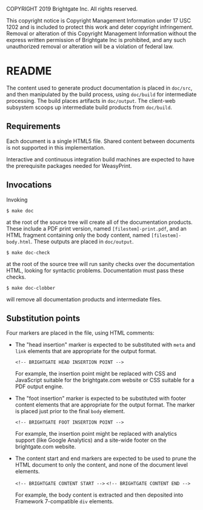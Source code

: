 
COPYRIGHT 2019 Brightgate Inc. All rights reserved.

This copyright notice is Copyright Management Information under 17 USC 1202
and is included to protect this work and deter copyright infringement.
Removal or alteration of this Copyright Management Information without the
express written permission of Brightgate Inc is prohibited, and any
such unauthorized removal or alteration will be a violation of federal law.


# README

The content used to generate product documentation is placed in `doc/src`, and
then manipulated by the build process, using `doc/build` for intermediate
processing.  The build places artifacts in `doc/output`.  The client-web
subsystem scoops up intermediate build products from `doc/build`.

## Requirements

Each document is a single HTML5 file.  Shared content between documents is not
supported in this implementation.

Interactive and continuous integration build machines are expected to have the
prerequisite packages needed for WeasyPrint.

## Invocations

Invoking

```
$ make doc
```

at the root of the source tree will create all of the documentation products.
These include a PDF print version, named `[filestem]-print.pdf`, and an HTML
fragment containing only the body content, named `[filestem]-body.html`.
These outputs are placed in `doc/output`.

```
$ make doc-check
```

at the root of the source tree will run sanity checks over the documentation
HTML, looking for syntactic problems.  Documentation must pass these checks.

```
$ make doc-clobber
```

will remove all documentation products and intermediate files.

## Substitution points

Four markers are placed in the file, using HTML comments:

- The "head insertion" marker is expected to be substituted with `meta` and
  `link` elements that are appropriate for the output format.

    `<!-- BRIGHTGATE HEAD INSERTION POINT -->`

  For example, the insertion point might be replaced with CSS and JavaScript
  suitable for the brightgate.com website or CSS suitable for a PDF output
  engine.

- The "foot insertion" marker is expected to be substituted with footer
  content elements that are appropriate for the output format.  The marker is
  placed just prior to the final `body` element.

    `<!-- BRIGHTGATE FOOT INSERTION POINT -->`

  For example, the insertion point might be replaced with analytics support
  (like Google Analytics) and a site-wide footer on the brightgate.com website.

- The content start and end markers are expected to be used to prune the HTML
  document to only the content, and none of the document level elements.

    `<!-- BRIGHTGATE CONTENT START -->`
    `<!-- BRIGHTGATE CONTENT END -->`

  For example, the body content is extracted and then deposited into Framework
  7-compatible `div` elements.
